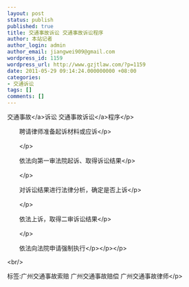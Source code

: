 ```yaml
---
layout: post
status: publish
published: true
title: 交通事故诉讼 交通事故诉讼程序
author: 本站记者
author_login: admin
author_email: jiangwei909@gmail.com
wordpress_id: 1159
wordpress_url: http://www.gzjtlaw.com/?p=1159
date: 2011-05-29 09:14:24.000000000 +08:00
categories:
- 交通诉讼
tags: []
comments: []
---
```

<p><p><a>交通事故<&#47;a>诉讼 <a>交通事故诉讼<&#47;a>程序<&#47;p><p><p>　　聘请律师准备起诉材料或应诉<&#47;p><p>　　<&#47;p><p>　　依法向第一审法院起诉、取得诉讼结果<&#47;p><p>　　<&#47;p><p>　　对诉讼结果进行法律分析，确定是否上诉<&#47;p><p>　　<&#47;p><p>　　依法上诉，取得二审诉讼结果<&#47;p><p>　　<&#47;p><p>　　依法向法院申请强制执行<&#47;p><&#47;p><&#47;p><br&#47;><p>标签:广州交通事故索赔 广州交通事故赔偿 广州交通事故律师<&#47;p>

